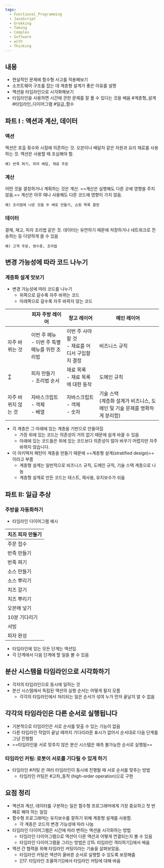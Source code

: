 ```yaml
---
tags:
  - Functional_Programming
  - JavaScript
  - Grokking
  - Taming
  - Complex
  - Software
  - with
  - Thinking
---
```


## 내용
- 현실적인 문제에 함수형 사고를 적용해보기
- 소프트웨어 구조를 잡는 데 계층형 설계가 좋은 이유를 설명
- 액션을 타임라인으로 시각화해보기
- 타임라인을 사용하면 시간에 관한 문제를 잘 풀 수 있다는 것을 배움
#계층형_설계 #타임라인_다이어그램 #일급_함수


## 파트 I : 액션과 계산, 데이터
### 액션
액션은 호출 횟수와 시점에 의존하는 것. 오븐이나 배달차 같은 자원과 요리 재료를 사용하는 것. 액션은 사용할 때 조심해야 함.

`예) 반죽 펴기, 피자 배달, 재료 주문`

### 계산
어떤 것을 결정하거나 계획하는 것은 계산. ==계산은 실행해도 다른 곳에 영향을 주지 않음.== 계산은 아무 때나 사용해도 다른 코드에 영향이 가지 않음.

`예) 조리법에 나온 것을 두 배로 만들기, 쇼핑 목록 결정`

### 데이터
결제, 재고, 피자 조리법 같은 것. 데이터는 유연하기 때문에 저장하거나 네트워크로 전송하는 등 다양하게 쓸 수 있음

`예) 고객 주문, 영수증, 조리법`

## 변경 가능성에 따라 코드 나누기
### 계층화 설계 맛보기

- 변경 가능성에 따라 코드를 나누기
	- 위쪽으로 갈수록 자주 바뀌는 코드
	- 아래쪽으로 갈수록 자주 바뀌지 않는 코드


|             | 피자 주방 레이어                       | 창고 레이어                          | 메인 레이어                                         |
| ----------- | ------------------------------- | ------------------------------- | ---------------------------------------------- |
| 자주 바뀌는 것    | 이번 주 메뉴<br>- 이번 주 특별 메뉴를 위한 조리법 | 이번 주 사야할 것<br>- 재료를 어디서 구입할지 결정 | 비즈니스 규칙                                        |
| ↕️          | 피자 만들기<br>- 조리법 순서              | 재료 목록<br>- 재료 목록에 대한 동작         | 도메인 규칙                                         |
| 자주 바뀌지 않는 것 | 자바스크립트<br>- 객체<br>- 배열          | 자바스크립트<br>- 객체<br>- 숫자          | 기술 스택<br>(계층화 설계가 비즈니스, 도메인 및 기술 문제를 명확하게 분리함) |


- 각 계층은 그 아래에 있는 계층을 기반으로 만들어짐
	- 가장 위에 있는 코드는 의존성이 거의 없기 때문에 쉽게 바꿀 수 있음
	- 아래에 있는 코드들은 위에 있는 코드보다 의존성이 많아 바꾸기 어렵지만 자주 바뀌지 않습니다.
- 이 아키텍처 패턴이 계층을 만들기 때문에 ==계층형 설계(stratified design)== 이라고 부름
	- 계층형 설계는 일반적으로 비즈니스 규칙, 도메인 규칙, 기술 스택 계층으로 나눔
	- 계층형 설계로 만든 코드는 테스트, 재사용, 유지보수가 쉬움

## 파트 II: 일급 추상
### 주방을 자동화하기
- 타임라인 다이어그램 예시

| 치즈 피자 만들기 |
| --------- |
| 주문 접수     |
| 반죽 만들기    |
| 반죽 펴기     |
| 소스 만들기    |
| 소스 뿌리기    |
| 치즈 갈기     |
| 치즈 뿌리기    |
| 오븐에 넣기    |
| 10분 기다리기  |
| 서빙        |
| 피자 완성     |
- 타임라인에 있는 모든 단계는 액션임
- 각 단계에서 다음 단계에 할 일을 볼 수 있음

## 분산 시스템을 타임라인으로 시각화하기
- 각자의 타임라인으로 동시에 일하는 것
- 분산 시스템에서 독립된 액션의 실행 순서는 어떻게 될지 모름
	- 각각의 타임라인에서 처리되는 일은 순서가 섞여 누가 먼저 끝날지 알 수 없음


## 각각의 타임라인은 다른 순서로 실행됩니다

- 기본적으로 타임라인은 서로 순서를 맞출 수 있는 기능이 없음
- 다른 타임라인 작업이 끝날 때까지 기다리라른 표시가 없어서 순서대로 다음 단계를 그냥 진행함
- ==타임라인을 서로 맞추지 않은 분산 시스템은 예측 불가능한 순서로 실행됨==

### 타임라인 커팅: 로봇이 서로를 기다릴 수 있게 하기
- 타임라인 #커팅 은 여러 타임라인이 동시에 진행될 때 서로 순서를 맞추는 방법
	- 타임라인 커팅은 #고차_동작 (high-order operation)으로 구현


## 요점 정리
- 액션과 계산, 데이터를 구분하는 일은 함수형 프로그래머에게 가장 중요하고 첫 번째로 해야 하는 일임
- 함수형 프로그래머는 유지보수를 잘하기 위해 계층형 설계를 사용함.
	- 각 계층은 코드의 변경 가능성에 따라 나눔
- 타임라인 다이어그램은 시간에 따라 변하는 액션을 시각화하는 방법
	- 타임라인 다이어그램으로 액션이 다른 액션과 어떻게 연결되는지 볼 수 있음
	- 타임라인 다이어그램을 그리는 방법은 [[15. 타임라인 격리하기]]에서 배움
- 액션 간 협력을 위해 타임라인 커팅이라는 기술을 살펴보았음.
	- 타임라인 커팅은 액션이 올바른 순서로 실행할 수 있도록 보장해줌
	- [[17. 타임라인 조율하기]]에서 타임라인 커팅에 대해 바움